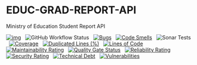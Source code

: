 # EDUC-GRAD-REPORT-API

Ministry of Education Student Report API

[![img](https://img.shields.io/badge/Lifecycle-Experimental-339999)](https://github.com/bcgov/repomountie/blob/master/doc/lifecycle-badges.md) &nbsp;
![GitHub Workflow Status](https://img.shields.io/github/workflow/status/bcgov/educ-grad-report-api/Build) &nbsp; 
[![Bugs](https://sonarcloud.io/api/project_badges/measure?project=bcgov_EDUC-GRAD-REPORT-API&metric=bugs)](https://sonarcloud.io/summary/new_code?id=bcgov_EDUC-GRAD-REPORT-API) &nbsp;
[![Code Smells](https://sonarcloud.io/api/project_badges/measure?project=bcgov_EDUC-GRAD-REPORT-API&metric=code_smells)](https://sonarcloud.io/summary/new_code?id=bcgov_EDUC-GRAD-REPORT-API) &nbsp;
![Sonar Tests](https://img.shields.io/sonar/tests/bcgov_EDUC-GRAD-REPORT-API?compact_message&server=https%3A%2F%2Fsonarcloud.io) &nbsp;
[![Coverage](https://sonarcloud.io/api/project_badges/measure?project=bcgov_EDUC-GRAD-REPORT-API&metric=coverage)](https://sonarcloud.io/summary/new_code?id=bcgov_EDUC-GRAD-REPORT-API) &nbsp;
[![Duplicated Lines (%)](https://sonarcloud.io/api/project_badges/measure?project=bcgov_EDUC-GRAD-REPORT-API&metric=duplicated_lines_density)](https://sonarcloud.io/summary/new_code?id=bcgov_EDUC-GRAD-REPORT-API) &nbsp;
[![Lines of Code](https://sonarcloud.io/api/project_badges/measure?project=bcgov_EDUC-GRAD-REPORT-API&metric=ncloc)](https://sonarcloud.io/summary/new_code?id=bcgov_EDUC-GRAD-REPORT-API) &nbsp;
[![Maintainability Rating](https://sonarcloud.io/api/project_badges/measure?project=bcgov_EDUC-GRAD-REPORT-API&metric=sqale_rating)](https://sonarcloud.io/summary/new_code?id=bcgov_EDUC-GRAD-REPORT-API) &nbsp;
[![Quality Gate Status](https://sonarcloud.io/api/project_badges/measure?project=bcgov_EDUC-GRAD-REPORT-API&metric=alert_status)](https://sonarcloud.io/summary/new_code?id=bcgov_EDUC-GRAD-REPORT-API) &nbsp;
[![Reliability Rating](https://sonarcloud.io/api/project_badges/measure?project=bcgov_EDUC-GRAD-REPORT-API&metric=reliability_rating)](https://sonarcloud.io/summary/new_code?id=bcgov_EDUC-GRAD-REPORT-API) &nbsp;
[![Security Rating](https://sonarcloud.io/api/project_badges/measure?project=bcgov_EDUC-GRAD-REPORT-API&metric=security_rating)](https://sonarcloud.io/summary/new_code?id=bcgov_EDUC-GRAD-REPORT-API) &nbsp;
[![Technical Debt](https://sonarcloud.io/api/project_badges/measure?project=bcgov_EDUC-GRAD-REPORT-API&metric=sqale_index)](https://sonarcloud.io/summary/new_code?id=bcgov_EDUC-GRAD-REPORT-API) &nbsp;
[![Vulnerabilities](https://sonarcloud.io/api/project_badges/measure?project=bcgov_EDUC-GRAD-REPORT-API&metric=vulnerabilities)](https://sonarcloud.io/summary/new_code?id=bcgov_EDUC-GRAD-REPORT-API) &nbsp;

